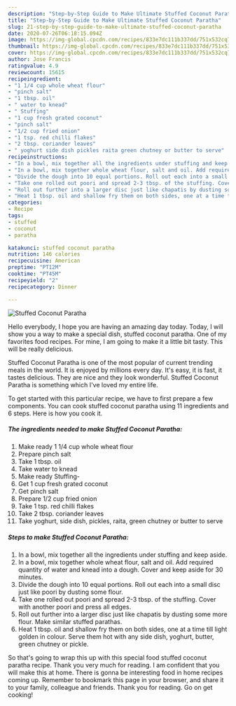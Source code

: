 ```yaml
---
description: "Step-by-Step Guide to Make Ultimate Stuffed Coconut Paratha"
title: "Step-by-Step Guide to Make Ultimate Stuffed Coconut Paratha"
slug: 21-step-by-step-guide-to-make-ultimate-stuffed-coconut-paratha
date: 2020-07-26T06:18:15.094Z
image: https://img-global.cpcdn.com/recipes/833e7dc111b337dd/751x532cq70/stuffed-coconut-paratha-recipe-main-photo.jpg
thumbnail: https://img-global.cpcdn.com/recipes/833e7dc111b337dd/751x532cq70/stuffed-coconut-paratha-recipe-main-photo.jpg
cover: https://img-global.cpcdn.com/recipes/833e7dc111b337dd/751x532cq70/stuffed-coconut-paratha-recipe-main-photo.jpg
author: Jose Francis
ratingvalue: 4.9
reviewcount: 15615
recipeingredient:
- "1 1/4 cup whole wheat flour"
- "pinch salt"
- "1 tbsp. oil"
- " water to knead"
- " Stuffing"
- "1 cup fresh grated coconut"
- "pinch salt"
- "1/2 cup fried onion"
- "1 tsp. red chilli flakes"
- "2 tbsp. coriander leaves"
- " yoghurt side dish pickles raita green chutney or butter to serve"
recipeinstructions:
- "In a bowl, mix together all the ingredients under stuffing and keep aside."
- "In a bowl, mix together whole wheat flour, salt and oil. Add required quantity of water and knead into a dough. Cover and keep aside for 30 minutes."
- "Divide the dough into 10 equal portions. Roll out each into a small disc just like poori by dusting some flour."
- "Take one rolled out poori and spread 2-3 tbsp. of the stuffing. Cover with another poori and press all edges."
- "Roll out further into a larger disc just like chapatis by dusting some more flour. Make similar stuffed parathas."
- "Heat 1 tbsp. oil and shallow fry them on both sides, one at a time till light golden in colour. Serve them hot with any side dish, yoghurt, butter, green chutney or pickle."
categories:
- Recipe
tags:
- stuffed
- coconut
- paratha

katakunci: stuffed coconut paratha 
nutrition: 146 calories
recipecuisine: American
preptime: "PT12M"
cooktime: "PT45M"
recipeyield: "2"
recipecategory: Dinner

---
```



![Stuffed Coconut Paratha](https://img-global.cpcdn.com/recipes/833e7dc111b337dd/751x532cq70/stuffed-coconut-paratha-recipe-main-photo.jpg)

Hello everybody, I hope you are having an amazing day today. Today, I will show you a way to make a special dish, stuffed coconut paratha. One of my favorites food recipes. For mine, I am going to make it a little bit tasty. This will be really delicious.



Stuffed Coconut Paratha is one of the most popular of current trending meals in the world. It is enjoyed by millions every day. It's easy, it is fast, it tastes delicious. They are nice and they look wonderful. Stuffed Coconut Paratha is something which I've loved my entire life.


To get started with this particular recipe, we have to first prepare a few components. You can cook stuffed coconut paratha using 11 ingredients and 6 steps. Here is how you cook it.

<!--inarticleads1-->

##### The ingredients needed to make Stuffed Coconut Paratha:

1. Make ready 1 1/4 cup whole wheat flour
1. Prepare pinch salt
1. Take 1 tbsp. oil
1. Take  water to knead
1. Make ready  Stuffing-
1. Get 1 cup fresh grated coconut
1. Get pinch salt
1. Prepare 1/2 cup fried onion
1. Take 1 tsp. red chilli flakes
1. Take 2 tbsp. coriander leaves
1. Take  yoghurt, side dish, pickles, raita, green chutney or butter to serve




<!--inarticleads2-->

##### Steps to make Stuffed Coconut Paratha:

1. In a bowl, mix together all the ingredients under stuffing and keep aside.
1. In a bowl, mix together whole wheat flour, salt and oil. Add required quantity of water and knead into a dough. Cover and keep aside for 30 minutes.
1. Divide the dough into 10 equal portions. Roll out each into a small disc just like poori by dusting some flour.
1. Take one rolled out poori and spread 2-3 tbsp. of the stuffing. Cover with another poori and press all edges.
1. Roll out further into a larger disc just like chapatis by dusting some more flour. Make similar stuffed parathas.
1. Heat 1 tbsp. oil and shallow fry them on both sides, one at a time till light golden in colour. Serve them hot with any side dish, yoghurt, butter, green chutney or pickle.




So that's going to wrap this up with this special food stuffed coconut paratha recipe. Thank you very much for reading. I am confident that you will make this at home. There is gonna be interesting food in home recipes coming up. Remember to bookmark this page in your browser, and share it to your family, colleague and friends. Thank you for reading. Go on get cooking!
